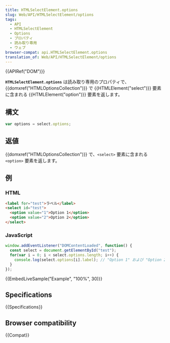 ```yaml
---
title: HTMLSelectElement.options
slug: Web/API/HTMLSelectElement/options
tags:
  - API
  - HTMLSelectElement
  - Options
  - プロパティ
  - 読み取り専用
  - ウェブ
browser-compat: api.HTMLSelectElement.options
translation_of: Web/API/HTMLSelectElement/options
---
```

{{APIRef("DOM")}}

**`HTMLSelectElement.options`** は読み取り専用のプロパティで、{{domxref("HTMLOptionsCollection")}} で {{HTMLElement("select")}} 要素に含まれる {{HTMLElement("option")}} 要素を返します。

## 構文

```js
var options = select.options;
```

## 返値

{{domxref("HTMLOptionsCollection")}} で、`<select>` 要素に含まれる `<option>` 要素を返します。

<h2 id="Example">例</h2>

### HTML

```html
<label for="test">ラベル</label>
<select id="test">
  <option value="1">Option 1</option>
  <option value="2">Option 2</option>
</select>
```

### JavaScript

```js
window.addEventListener("DOMContentLoaded", function() {
  const select = document.getElementById("test");
  for(var i = 0; i < select.options.length; i++) {
    console.log(select.options[i].label); // "Option 1" および "Option 2"
  }
});
```

{{EmbedLiveSample("Example", "100%", 30)}}

## Specifications

{{Specifications}}

## Browser compatibility

{{Compat}}
